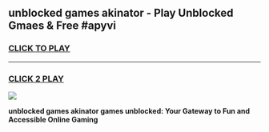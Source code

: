 
## unblocked games akinator - Play Unblocked Gmaes & Free #apyvi
<h3>
<a href="https://premium.freeplayer.one?title=unblocked_games_akinator&ref=01M">CLICK TO PLAY</a></h3>
<hr>

<h3>
<a href="https://premium.freeplayer.one?title=unblocked_games_akinator&ref=01M">CLICK 2 PLAY</a>
  
</h3>

<a href="https://premium.freeplayer.one?title=unblocked_games_akinator&ref=01M"><img src="https://clearcache.store/games.png"></a>


**unblocked games akinator games unblocked: Your Gateway to Fun and Accessible Online Gaming**
